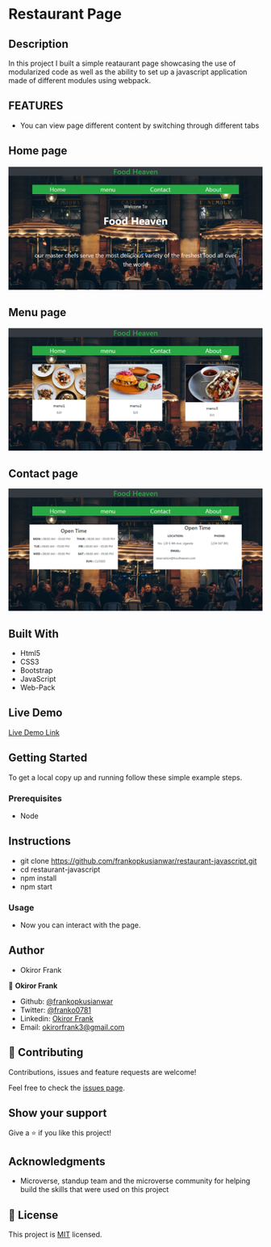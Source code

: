 # Restaurant Page

## Description

In this project I built a simple reataurant page showcasing the use of modularized code as well as the ability to set up a javascript application made of different modules using webpack.

## FEATURES

- You can view page different content by switching through different tabs

## Home page
![screenshot](./screenshots/home.PNG)

## Menu page

![screenshot](./screenshots/menu.PNG)

## Contact page

![screenshot](./screenshots/contact.PNG)


## Built With

- Html5
- CSS3
- Bootstrap
- JavaScript
- Web-Pack

## Live Demo

[Live Demo Link]()

## Getting Started

To get a local copy up and running follow these simple example steps.

### Prerequisites

- Node

## Instructions

- git clone https://github.com/frankopkusianwar/restaurant-javascript.git
- cd restaurant-javascript
- npm install
- npm start

### Usage

- Now you can interact with the page.

## Author

- Okiror Frank

👤 **Okiror Frank**

- Github: [@frankopkusianwar](https://github.com/frankopkusianwar)
- Twitter: [@franko0781](https://twitter.com/franko0781)
- Linkedin: [Okiror Frank](https://linkedin.com/in/frank-okiror)
- Email: okirorfrank3@gmail.com

## 🤝 Contributing

Contributions, issues and feature requests are welcome!

Feel free to check the [issues page](issues/).

## Show your support

Give a ⭐️ if you like this project!

## Acknowledgments

- Microverse, standup team and the microverse community for helping build the skills that were used on this project

## 📝 License

This project is [MIT](lic.url) licensed.

